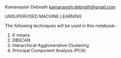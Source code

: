 Kamanasish Debnath kamanasish.debnath@gmail.com

UNSUPERVISED MACHINE LEARNING 

The following techniques will be used in this notebook-

1. K means <br>
2. DBSCAN <br>
3. Hierarchical Agglomerative Clustering <br>
4. Principal Component Analysis (PCA)

